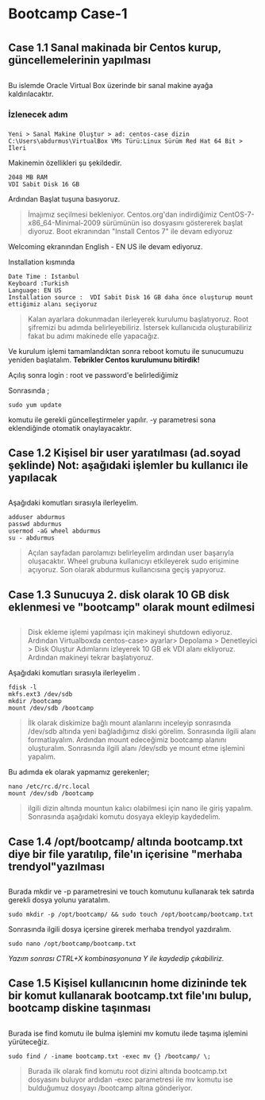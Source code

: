 # Bootcamp Case-1 <h1>


## Case 1.1 Sanal makinada bir Centos kurup, güncellemelerinin yapılması <h2>

Bu islemde Oracle Virtual Box üzerinde bir sanal makine ayağa kaldırılacaktır.

### İzlenecek adım <h3>
    Yeni > Sanal Makine Oluştur > ad: centos-case dizin C:\Users\abdurmus\VirtualBox VMs Türü:Linux Sürüm Red Hat 64 Bit > İleri 

Makinemin özellikleri şu şekildedir.

    2048 MB RAM
    VDI Sabit Disk 16 GB

Ardından Başlat tuşuna basıyoruz.

>İmajımız seçilmesi bekleniyor. Centos.org'dan indirdiğimiz CentOS-7-x86_64-Minimal-2009 sürümünün iso dosyasını göstererek başlat diyoruz.
>Boot ekranından "Install Centos 7" ile devam ediyoruz

Welcoming ekranından English - EN US ile devam ediyoruz.

Installation kısmında 

    Date Time : Istanbul
    Keyboard :Turkish
    Language: EN US
    Installation source :  VDI Sabit Disk 16 GB daha önce oluşturup mount ettiğimiz alanı seçiyoruz

>Kalan ayarlara dokunmadan ilerleyerek kurulumu başlatıyoruz. 
>Root şifremizi bu adımda belirleyebiliriz.
>İstersek kullanıcıda oluşturabiliriz fakat bu adımı makinede elle yapacağız.

Ve kurulum işlemi tamamlandıktan sonra reboot komutu ile sunucumuzu yeniden başlatalım. **Tebrikler Centos kurulumunu bitirdik!**

Açılış sonra login : root ve password'e belirlediğimiz 

Sonrasında ;

    sudo yum update

komutu ile gerekli güncelleştirmeler yapılır. -y parametresi sona eklendiğinde otomatik onaylayacaktır.


## Case 1.2 Kişisel bir user yaratılması (ad.soyad şeklinde) Not: aşağıdaki işlemler bu kullanıcı ile yapılacak <h2>

Aşağıdaki komutları sırasıyla ilerleyelim.

    adduser abdurmus
    passwd abdurmus
    usermod -aG wheel abdurmus
    su - abdurmus

>Açılan sayfadan parolamızı belirleyelim ardından user başarıyla oluşacaktır. 
>Wheel grubuna kullanıcıyı etkileyerek sudo erişimine açıyoruz.
>Son olarak abdurmus kullancısına geçiş yapıyoruz.

## Case 1.3 Sunucuya 2. disk olarak 10 GB disk eklenmesi ve "bootcamp" olarak mount edilmesi <h2>

>Disk ekleme işlemi yapılması için makineyi shutdown ediyoruz.
>Ardından Virtualboxda centos-case> ayarlar> Depolama > Denetleyici > Disk Oluştur
>Adımlarını izleyerek 10 GB ek VDI alanı ekliyoruz.
>Ardından makineyi tekrar başlatıyoruz.

Aşağıdaki komutları sırasıyla ilerleyelim .

    fdisk -l
    mkfs.ext3 /dev/sdb
    mkdir /bootcamp
    mount /dev/sdb /bootcamp

>İlk olarak diskimize bağlı mount alanlarını inceleyip sonrasında /dev/sdb altında yeni bağladığımız diski görelim.
>Sonrasında ilgili alanı formatlayalım.
>Ardından mount edeceğimiz bootcamp alanını oluşturalım.
>Sonrasında ilgili alanı /dev/sdb ye mount etme işlemini yapalım.

Bu adımda ek olarak yapmamız gerekenler;

    nano /etc/rc.d/rc.local
    mount /dev/sdb /bootcamp


>ilgili dizin altında mountun kalıcı olabilmesi için nano ile giriş yapalım.
>Sonrasında aşağıdaki komutu dosyaya ekleyip kaydedelim.

## Case 1.4  /opt/bootcamp/ altında bootcamp.txt diye bir file yaratılıp, file'ın içerisine "merhaba trendyol"yazılması <h2>

Burada mkdir ve -p parametresini ve touch komutunu kullanarak tek satırda gerekli dosya yolunu yaratalım.

    sudo mkdir -p /opt/bootcamp/ && sudo touch /opt/bootcamp/bootcamp.txt


Sonrasında ilgili dosya içersine girerek merhaba trendyol yazdıralım.

    sudo nano /opt/bootcamp/bootcamp.txt

 _Yazım sonrası CTRL+X kombinasyonuna Y ile kaydedip çıkabiliriz._

## Case 1.5 Kişisel kullanıcının home dizininde tek bir komut kullanarak bootcamp.txt file'ını bulup, bootcamp diskine taşınması <h2>

Burada ise find komutu ile bulma işlemini mv komutu ilede taşıma işlemini yürüteceğiz.

    sudo find / -iname bootcamp.txt -exec mv {} /bootcamp/ \;
>Burada ilk olarak find komutu root dizini altında bootcamp.txt dosyasını buluyor ardıdan -exec parametresi ile mv komutu ise bulduğumuz dosyayı /bootcamp altına gönderiyor.
